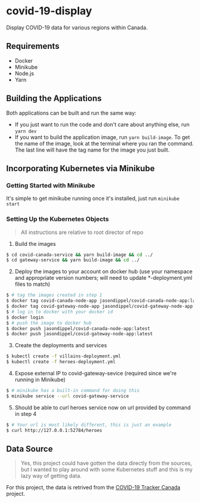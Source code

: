 # covid-19-display
Display COVID-19 data for various regions within Canada.

## Requirements

* Docker
* Minikube
* Node.js
* Yarn

## Building the Applications

Both applications can be built and run the same way:
* If you just want to run the code and don't care about anything else, run `yarn dev`
* If you want to build the application image, run `yarn build-image`. To get the name of the image, look at the terminal where you ran the command. The last line will have the tag name for the image you just built.

## Incorporating Kubernetes via Minikube

### Getting Started with Minikube
It's simple to get minikube running once it's installed, just run `minikube start`

### Setting Up the Kubernetes Objects
> All instructions are relative to root director of repo

1. Build the images
```bash
$ cd covid-canada-service && yarn build-image && cd ../
$ cd gateway-service && yarn build-image && cd ../
```
2. Deploy the images to your account on docker hub (use your namespace and appropriate version numbers; will need to update *-deployment.yml files to match)
```bash
$ # tag the images created in step 1
$ docker tag covid-canada-node-app jasondippel/covid-canada-node-app:latest
$ docker tag covid-gateway-node-app jasondippel/covid-gateway-node-app:latest
$ # log in to docker with your docker id
$ docker login
$ # push the image to docker hub
$ docker push jasondippel/covid-canada-node-app:latest
$ docker push jasondippel/covid-gateway-node-app:latest
```
3. Create the deployments and services
```bash
$ kubectl create -f villains-deployment.yml
$ kubectl create -f heroes-deployment.yml
```
4. Expose external IP to covid-gateway-sevice (required since we're running in Minikube)
```bash
$ # minikube has a built-in command for doing this
$ minikube service --url covid-gateway-service
```
5. Should be able to curl heroes service now on url provided by command in step 4
```bash
$ # Your url is most likely different, this is just an example
$ curl http://127.0.0.1:52784/heroes
```

## Data Source

> Yes, this project could have gotten the data directly from the sources, but I wanted to play around with some Kubernetes stuff and this is my lazy way of getting data.

For this project, the data is retrived from the [COVID-19 Tracker Canada](https://api.covid19tracker.ca/docs/1.0/overview) project.
